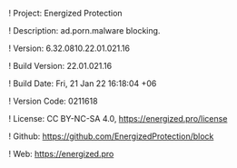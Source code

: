 ! Project: Energized Protection

! Description: ad.porn.malware blocking.

! Version: 6.32.0810.22.01.021.16

! Build Version: 22.01.021.16

! Build Date: Fri, 21 Jan 22 16:18:04 +06

! Version Code: 0211618

! License: CC BY-NC-SA 4.0, https://energized.pro/license

! Github: https://github.com/EnergizedProtection/block

! Web: https://energized.pro
